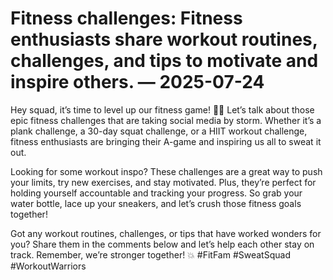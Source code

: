 # Fitness challenges: Fitness enthusiasts share workout routines, challenges, and tips to motivate and inspire others. — 2025-07-24

Hey squad, it’s time to level up our fitness game! 💪🏼 Let’s talk about those epic fitness challenges that are taking social media by storm. Whether it’s a plank challenge, a 30-day squat challenge, or a HIIT workout challenge, fitness enthusiasts are bringing their A-game and inspiring us all to sweat it out.

Looking for some workout inspo? These challenges are a great way to push your limits, try new exercises, and stay motivated. Plus, they’re perfect for holding yourself accountable and tracking your progress. So grab your water bottle, lace up your sneakers, and let’s crush those fitness goals together!

Got any workout routines, challenges, or tips that have worked wonders for you? Share them in the comments below and let’s help each other stay on track. Remember, we’re stronger together! 💥 #FitFam #SweatSquad #WorkoutWarriors
